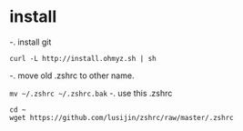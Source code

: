 # install

-. install git

```curl -L http://install.ohmyz.sh | sh```
        
-. move old .zshrc to other name.

```mv ~/.zshrc ~/.zshrc.bak```
-. use this .zshrc

```
cd ~
wget https://github.com/lusijin/zshrc/raw/master/.zshrc
```
